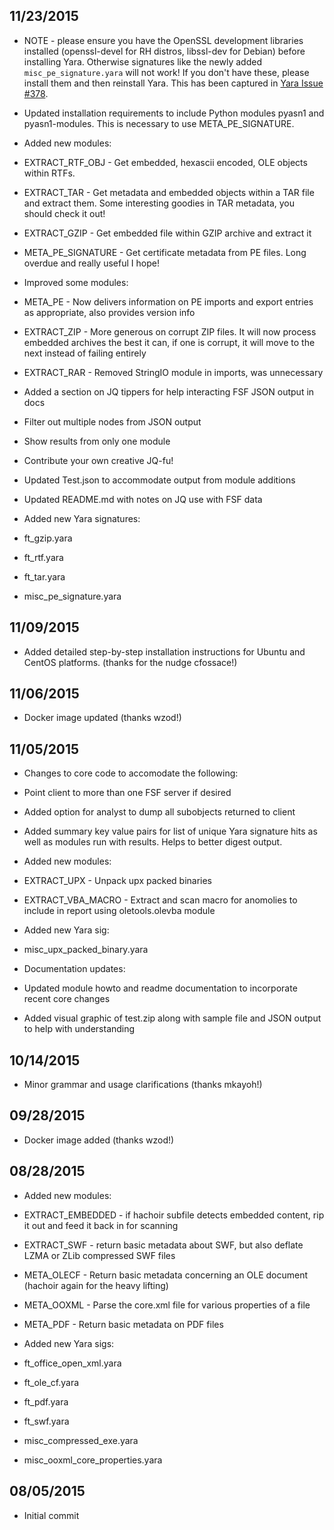11/23/2015
----------

* NOTE - please ensure you have the OpenSSL development libraries installed (openssl-devel for RH distros, libssl-dev for Debian) before installing Yara. Otherwise signatures like the newly added `misc_pe_signature.yara` will not work! If you don't have these, please install them and then reinstall Yara. This has been captured in [Yara Issue #378](https://github.com/plusvic/yara/issues/378).

* Updated installation requirements to include Python modules pyasn1 and pyasn1-modules. This is necessary to use META_PE_SIGNATURE.

* Added new modules:
 * EXTRACT_RTF_OBJ - Get embedded, hexascii encoded, OLE objects within RTFs.
 * EXTRACT_TAR - Get metadata and embedded objects within a TAR file and extract them. Some interesting goodies in TAR metadata, you should check it out!
 * EXTRACT_GZIP - Get embedded file within GZIP archive and extract it
 * META_PE_SIGNATURE - Get certificate metadata from PE files. Long overdue and really useful I hope!

* Improved some modules:
 * META_PE - Now delivers information on PE imports and export entries as appropriate, also provides version info 
 * EXTRACT_ZIP - More generous on corrupt ZIP files. It will now process embedded archives the best it can, if one is corrupt, it will move to the next instead of failing entirely
 * EXTRACT_RAR - Removed StringIO module in imports, was unnecessary

* Added a section on JQ tippers for help interacting FSF JSON output in docs
 * Filter out multiple nodes from JSON output
 * Show results from only one module
 * Contribute your own creative JQ-fu!

* Updated Test.json to accommodate output from module additions

* Updated README.md with notes on JQ use with FSF data

* Added new Yara signatures:
 * ft_gzip.yara
 * ft_rtf.yara
 * ft_tar.yara
 * misc_pe_signature.yara

11/09/2015
----------
* Added detailed step-by-step installation instructions for Ubuntu and CentOS platforms. (thanks for the nudge cfossace!)

11/06/2015
----------
* Docker image updated (thanks wzod!)

11/05/2015
----------
* Changes to core code to accomodate the following:
 * Point client to more than one FSF server if desired
 * Added option for analyst to dump all subobjects returned to client
 * Added summary key value pairs for list of unique Yara signature hits as well as modules run with results. Helps to better digest output.

* Added new modules:
 * EXTRACT_UPX - Unpack upx packed binaries
 * EXTRACT_VBA_MACRO - Extract and scan macro for anomolies to include in report using oletools.olevba module

* Added new Yara sig:
 * misc_upx_packed_binary.yara

* Documentation updates:
 * Updated module howto and readme documentation to incorporate recent core changes
 * Added visual graphic of test.zip along with sample file and JSON output to help with understanding

10/14/2015
----------
* Minor grammar and usage clarifications (thanks mkayoh!)

09/28/2015
----------
* Docker image added (thanks wzod!)

08/28/2015
----------
* Added new modules:
 * EXTRACT_EMBEDDED - if hachoir subfile detects embedded content, rip it out and feed it back in for scanning
 * EXTRACT_SWF - return basic metadata about SWF, but also deflate LZMA or ZLib compressed SWF files
 * META_OLECF - Return basic metadata concerning an OLE document (hachoir again for the heavy lifting)
 * META_OOXML - Parse the core.xml file for various properties of a file
 * META_PDF - Return basic metadata on PDF files

* Added new Yara sigs:
 * ft_office_open_xml.yara
 * ft_ole_cf.yara
 * ft_pdf.yara
 * ft_swf.yara
 * misc_compressed_exe.yara
 * misc_ooxml_core_properties.yara

08/05/2015
----------
* Initial commit
